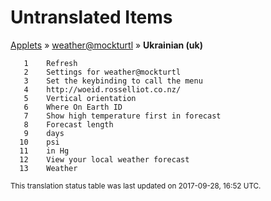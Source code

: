 # Untranslated Items
[Applets](../../../README.md) &#187; [weather@mockturtl](../README.md) &#187; **Ukrainian (uk)**

       1	Refresh
       2	Settings for weather@mockturtl
       3	Set the keybinding to call the menu
       4	http://woeid.rosselliot.co.nz/
       5	Vertical orientation
       6	Where On Earth ID
       7	Show high temperature first in forecast
       8	Forecast length
       9	days
      10	psi
      11	in Hg
      12	View your local weather forecast
      13	Weather

<sup>This translation status table was last updated on 2017-09-28, 16:52 UTC.</sup>
